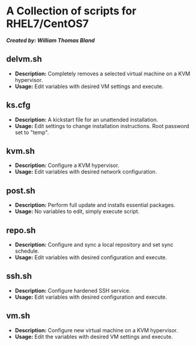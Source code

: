 # A Collection of scripts for RHEL7/CentOS7
***Created by: William Thomas Bland***
<br>

delvm.sh
---
* **Description:** Completely removes a selected virtual machine on a KVM hypervisor.<br>
* **Usage:** Edit variables with desired VM settings and execute.

ks.cfg
---
* **Description:** A kickstart file for an unattended installation.<br>
* **Usage:** Edit settings to change installation instructions. Root password set to "temp".

kvm.sh
---
* **Description:** Configure a KVM hypervisor.<br>
* **Usage:** Edit variables with desired network configuration.

post.sh
---
* **Description:** Perform full update and installs essential packages.<br>
* **Usage:** No variables to edit, simply execute script.

repo.sh
---
* **Description:** Configure and sync a local repository and set sync schedule.<br>
* **Usage:** Edit variables with desired configuration and execute.

ssh.sh
---
* **Description:** Configure hardened SSH service.<br>
* **Usage:** Edit variables with desired configuration and execute.

vm.sh
---
* **Description:** Configure new virtual machine on a KVM hypervisor.<br>
* **Usage:** Edit the variables with desired VM settings and execute.
